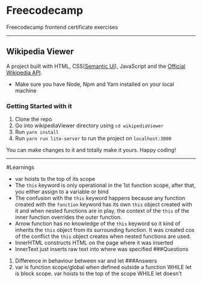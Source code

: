 # Freecodecamp
Freecodecamp frontend certificate exercises
___
## Wikipedia Viewer
A project built with HTML, CSS([Semantic UI]('http://semantic-ui.com/')), JavaScript and the [Official Wikipedia API]('https://www.mediawiki.org/wiki/API:Main_page').

* Make sure you have Node, Npm and Yarn installed on your local machine
### Getting Started with it
1. Clone the repo
2. Go into wikipediaViewer directory using ```cd wikipediaViewer```
3. Run ```yarn install```
4. Run ```yarn run lite-server``` to run the project on `localhost:3000`

You can make changes to it and totally make it yours. Happy coding!

___
#Learnings
* var hoists to the top of its scope
* The `this` keyword is only operational in the 1st function scope, after that, you either assign to a variable or bind
* The confusion with the `this` keyword happens because any function created with the `function` keyword has its own `this` object created with it and when nested functions are in play, the context of the `this` of the inner function overrides the outer function.
* Arrow function has no knowledge of the `this` keyword so it kind of inherits the `this` object from its surrounding function. It was created cos of the conflict the `this` object creates when nested functions are used.
* InnerHTML constructs HTML on the page where it was inserted
* InnerText just inserts raw text into where was specified
###Questions
1. Difference in behaviour between var and let
###Answers
1.  var is function scope/global when defined outside a function WHILE let is block scope.
var hoists to the top of the scope WHILE let doesn't
